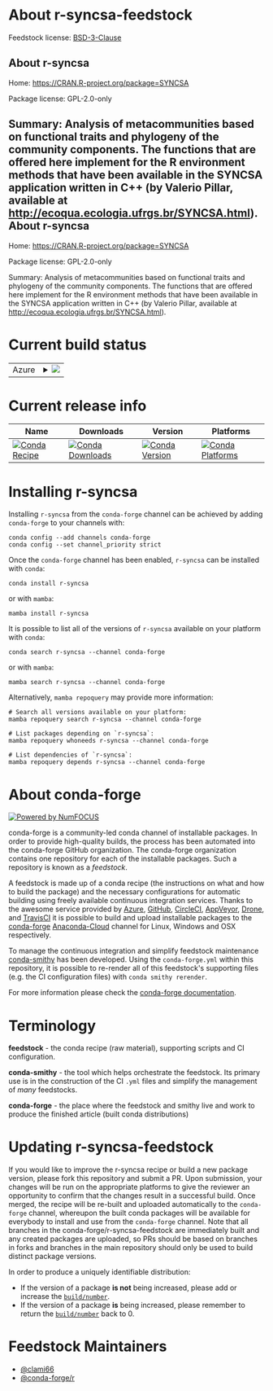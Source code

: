 About r-syncsa-feedstock
========================

Feedstock license: [BSD-3-Clause](https://github.com/conda-forge/r-syncsa-feedstock/blob/main/LICENSE.txt)

About r-syncsa
--------------

Home: https://CRAN.R-project.org/package=SYNCSA

Package license: GPL-2.0-only

Summary: Analysis of metacommunities based on functional traits and phylogeny of the community components. The functions that are offered here implement for the R environment methods that have been available in the SYNCSA application written in C++ (by Valerio Pillar, available at <http://ecoqua.ecologia.ufrgs.br/SYNCSA.html>).
About r-syncsa
--------------

Home: https://CRAN.R-project.org/package=SYNCSA

Package license: GPL-2.0-only

Summary: Analysis of metacommunities based on functional traits and phylogeny of the community components. The functions that are offered here implement for the R environment methods that have been available in the SYNCSA application written in C++ (by Valerio Pillar, available at <http://ecoqua.ecologia.ufrgs.br/SYNCSA.html>).

Current build status
====================


<table>
    
  <tr>
    <td>Azure</td>
    <td>
      <details>
        <summary>
          <a href="https://dev.azure.com/conda-forge/feedstock-builds/_build/latest?definitionId=11739&branchName=main">
            <img src="https://dev.azure.com/conda-forge/feedstock-builds/_apis/build/status/r-syncsa-feedstock?branchName=main">
          </a>
        </summary>
        <table>
          <thead><tr><th>Variant</th><th>Status</th></tr></thead>
          <tbody><tr>
              <td>linux_64_r_base4.2</td>
              <td>
                <a href="https://dev.azure.com/conda-forge/feedstock-builds/_build/latest?definitionId=11739&branchName=main">
                  <img src="https://dev.azure.com/conda-forge/feedstock-builds/_apis/build/status/r-syncsa-feedstock?branchName=main&jobName=linux&configuration=linux%20linux_64_r_base4.2" alt="variant">
                </a>
              </td>
            </tr><tr>
              <td>linux_64_r_base4.3</td>
              <td>
                <a href="https://dev.azure.com/conda-forge/feedstock-builds/_build/latest?definitionId=11739&branchName=main">
                  <img src="https://dev.azure.com/conda-forge/feedstock-builds/_apis/build/status/r-syncsa-feedstock?branchName=main&jobName=linux&configuration=linux%20linux_64_r_base4.3" alt="variant">
                </a>
              </td>
            </tr><tr>
              <td>osx_64_r_base4.2</td>
              <td>
                <a href="https://dev.azure.com/conda-forge/feedstock-builds/_build/latest?definitionId=11739&branchName=main">
                  <img src="https://dev.azure.com/conda-forge/feedstock-builds/_apis/build/status/r-syncsa-feedstock?branchName=main&jobName=osx&configuration=osx%20osx_64_r_base4.2" alt="variant">
                </a>
              </td>
            </tr><tr>
              <td>osx_64_r_base4.3</td>
              <td>
                <a href="https://dev.azure.com/conda-forge/feedstock-builds/_build/latest?definitionId=11739&branchName=main">
                  <img src="https://dev.azure.com/conda-forge/feedstock-builds/_apis/build/status/r-syncsa-feedstock?branchName=main&jobName=osx&configuration=osx%20osx_64_r_base4.3" alt="variant">
                </a>
              </td>
            </tr><tr>
              <td>win_64</td>
              <td>
                <a href="https://dev.azure.com/conda-forge/feedstock-builds/_build/latest?definitionId=11739&branchName=main">
                  <img src="https://dev.azure.com/conda-forge/feedstock-builds/_apis/build/status/r-syncsa-feedstock?branchName=main&jobName=win&configuration=win%20win_64_" alt="variant">
                </a>
              </td>
            </tr>
          </tbody>
        </table>
      </details>
    </td>
  </tr>
</table>

Current release info
====================

| Name | Downloads | Version | Platforms |
| --- | --- | --- | --- |
| [![Conda Recipe](https://img.shields.io/badge/recipe-r--syncsa-green.svg)](https://anaconda.org/conda-forge/r-syncsa) | [![Conda Downloads](https://img.shields.io/conda/dn/conda-forge/r-syncsa.svg)](https://anaconda.org/conda-forge/r-syncsa) | [![Conda Version](https://img.shields.io/conda/vn/conda-forge/r-syncsa.svg)](https://anaconda.org/conda-forge/r-syncsa) | [![Conda Platforms](https://img.shields.io/conda/pn/conda-forge/r-syncsa.svg)](https://anaconda.org/conda-forge/r-syncsa) |

Installing r-syncsa
===================

Installing `r-syncsa` from the `conda-forge` channel can be achieved by adding `conda-forge` to your channels with:

```
conda config --add channels conda-forge
conda config --set channel_priority strict
```

Once the `conda-forge` channel has been enabled, `r-syncsa` can be installed with `conda`:

```
conda install r-syncsa
```

or with `mamba`:

```
mamba install r-syncsa
```

It is possible to list all of the versions of `r-syncsa` available on your platform with `conda`:

```
conda search r-syncsa --channel conda-forge
```

or with `mamba`:

```
mamba search r-syncsa --channel conda-forge
```

Alternatively, `mamba repoquery` may provide more information:

```
# Search all versions available on your platform:
mamba repoquery search r-syncsa --channel conda-forge

# List packages depending on `r-syncsa`:
mamba repoquery whoneeds r-syncsa --channel conda-forge

# List dependencies of `r-syncsa`:
mamba repoquery depends r-syncsa --channel conda-forge
```


About conda-forge
=================

[![Powered by
NumFOCUS](https://img.shields.io/badge/powered%20by-NumFOCUS-orange.svg?style=flat&colorA=E1523D&colorB=007D8A)](https://numfocus.org)

conda-forge is a community-led conda channel of installable packages.
In order to provide high-quality builds, the process has been automated into the
conda-forge GitHub organization. The conda-forge organization contains one repository
for each of the installable packages. Such a repository is known as a *feedstock*.

A feedstock is made up of a conda recipe (the instructions on what and how to build
the package) and the necessary configurations for automatic building using freely
available continuous integration services. Thanks to the awesome service provided by
[Azure](https://azure.microsoft.com/en-us/services/devops/), [GitHub](https://github.com/),
[CircleCI](https://circleci.com/), [AppVeyor](https://www.appveyor.com/),
[Drone](https://cloud.drone.io/welcome), and [TravisCI](https://travis-ci.com/)
it is possible to build and upload installable packages to the
[conda-forge](https://anaconda.org/conda-forge) [Anaconda-Cloud](https://anaconda.org/)
channel for Linux, Windows and OSX respectively.

To manage the continuous integration and simplify feedstock maintenance
[conda-smithy](https://github.com/conda-forge/conda-smithy) has been developed.
Using the ``conda-forge.yml`` within this repository, it is possible to re-render all of
this feedstock's supporting files (e.g. the CI configuration files) with ``conda smithy rerender``.

For more information please check the [conda-forge documentation](https://conda-forge.org/docs/).

Terminology
===========

**feedstock** - the conda recipe (raw material), supporting scripts and CI configuration.

**conda-smithy** - the tool which helps orchestrate the feedstock.
                   Its primary use is in the construction of the CI ``.yml`` files
                   and simplify the management of *many* feedstocks.

**conda-forge** - the place where the feedstock and smithy live and work to
                  produce the finished article (built conda distributions)


Updating r-syncsa-feedstock
===========================

If you would like to improve the r-syncsa recipe or build a new
package version, please fork this repository and submit a PR. Upon submission,
your changes will be run on the appropriate platforms to give the reviewer an
opportunity to confirm that the changes result in a successful build. Once
merged, the recipe will be re-built and uploaded automatically to the
`conda-forge` channel, whereupon the built conda packages will be available for
everybody to install and use from the `conda-forge` channel.
Note that all branches in the conda-forge/r-syncsa-feedstock are
immediately built and any created packages are uploaded, so PRs should be based
on branches in forks and branches in the main repository should only be used to
build distinct package versions.

In order to produce a uniquely identifiable distribution:
 * If the version of a package **is not** being increased, please add or increase
   the [``build/number``](https://docs.conda.io/projects/conda-build/en/latest/resources/define-metadata.html#build-number-and-string).
 * If the version of a package **is** being increased, please remember to return
   the [``build/number``](https://docs.conda.io/projects/conda-build/en/latest/resources/define-metadata.html#build-number-and-string)
   back to 0.

Feedstock Maintainers
=====================

* [@clami66](https://github.com/clami66/)
* [@conda-forge/r](https://github.com/conda-forge/r/)

